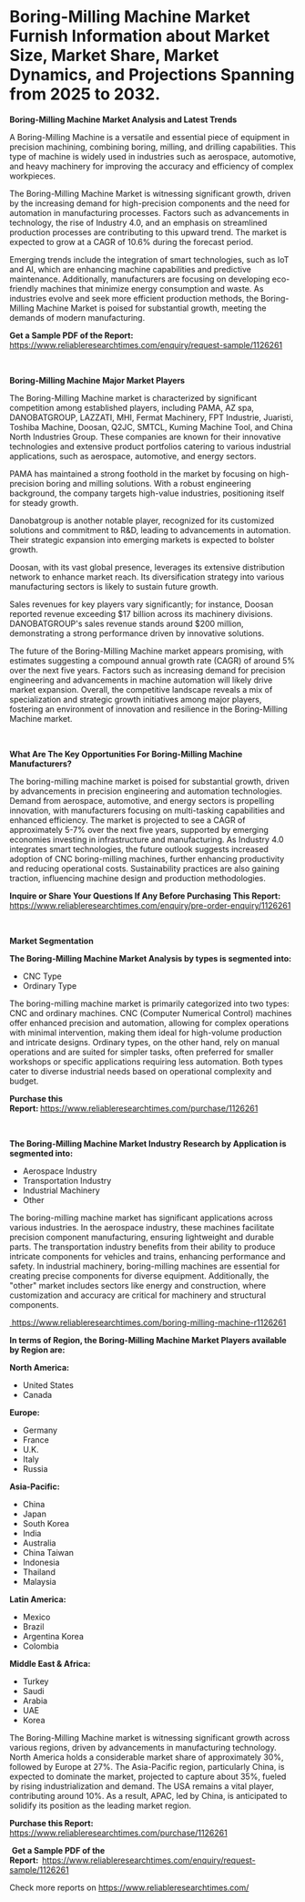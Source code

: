 <p><h1>Boring-Milling Machine Market Furnish Information about Market Size, Market Share, Market Dynamics, and Projections Spanning from 2025 to 2032.</h1></p><p><strong>Boring-Milling Machine Market Analysis and Latest Trends</strong></p>
<p><p>A Boring-Milling Machine is a versatile and essential piece of equipment in precision machining, combining boring, milling, and drilling capabilities. This type of machine is widely used in industries such as aerospace, automotive, and heavy machinery for improving the accuracy and efficiency of complex workpieces. </p><p>The Boring-Milling Machine Market is witnessing significant growth, driven by the increasing demand for high-precision components and the need for automation in manufacturing processes. Factors such as advancements in technology, the rise of Industry 4.0, and an emphasis on streamlined production processes are contributing to this upward trend. The market is expected to grow at a CAGR of 10.6% during the forecast period. </p><p>Emerging trends include the integration of smart technologies, such as IoT and AI, which are enhancing machine capabilities and predictive maintenance. Additionally, manufacturers are focusing on developing eco-friendly machines that minimize energy consumption and waste. As industries evolve and seek more efficient production methods, the Boring-Milling Machine Market is poised for substantial growth, meeting the demands of modern manufacturing.</p></p>
<p><strong>Get a Sample PDF of the Report:&nbsp;</strong> <a href="https://www.reliableresearchtimes.com/enquiry/request-sample/1126261?utm_campaign=2638&utm_medium=2&utm_source=Github&utm_content=ia&utm_term=11042025&utm_id=boring-milling-machine">https://www.reliableresearchtimes.com/enquiry/request-sample/1126261</a></p>
<p>&nbsp;</p>
<p><strong>Boring-Milling Machine Major Market Players</strong></p>
<p><p>The Boring-Milling Machine market is characterized by significant competition among established players, including PAMA, AZ spa, DANOBATGROUP, LAZZATI, MHI, Fermat Machinery, FPT Industrie, Juaristi, Toshiba Machine, Doosan, Q2JC, SMTCL, Kuming Machine Tool, and China North Industries Group. These companies are known for their innovative technologies and extensive product portfolios catering to various industrial applications, such as aerospace, automotive, and energy sectors.</p><p>PAMA has maintained a strong foothold in the market by focusing on high-precision boring and milling solutions. With a robust engineering background, the company targets high-value industries, positioning itself for steady growth. </p><p>Danobatgroup is another notable player, recognized for its customized solutions and commitment to R&D, leading to advancements in automation. Their strategic expansion into emerging markets is expected to bolster growth. </p><p>Doosan, with its vast global presence, leverages its extensive distribution network to enhance market reach. Its diversification strategy into various manufacturing sectors is likely to sustain future growth.</p><p>Sales revenues for key players vary significantly; for instance, Doosan reported revenue exceeding $17 billion across its machinery divisions. DANOBATGROUP's sales revenue stands around $200 million, demonstrating a strong performance driven by innovative solutions. </p><p>The future of the Boring-Milling Machine market appears promising, with estimates suggesting a compound annual growth rate (CAGR) of around 5% over the next five years. Factors such as increasing demand for precision engineering and advancements in machine automation will likely drive market expansion. Overall, the competitive landscape reveals a mix of specialization and strategic growth initiatives among major players, fostering an environment of innovation and resilience in the Boring-Milling Machine market.</p></p>
<p>&nbsp;</p>
<p><strong>What Are The Key Opportunities For Boring-Milling Machine Manufacturers?</strong></p>
<p><p>The boring-milling machine market is poised for substantial growth, driven by advancements in precision engineering and automation technologies. Demand from aerospace, automotive, and energy sectors is propelling innovation, with manufacturers focusing on multi-tasking capabilities and enhanced efficiency. The market is projected to see a CAGR of approximately 5-7% over the next five years, supported by emerging economies investing in infrastructure and manufacturing. As Industry 4.0 integrates smart technologies, the future outlook suggests increased adoption of CNC boring-milling machines, further enhancing productivity and reducing operational costs. Sustainability practices are also gaining traction, influencing machine design and production methodologies.</p></p>
<p><strong>Inquire or Share Your Questions If Any Before Purchasing This Report:</strong> <a href="https://www.reliableresearchtimes.com/enquiry/pre-order-enquiry/1126261?utm_campaign=2638&utm_medium=2&utm_source=Github&utm_content=ia&utm_term=11042025&utm_id=boring-milling-machine">https://www.reliableresearchtimes.com/enquiry/pre-order-enquiry/1126261</a></p>
<p>&nbsp;</p>
<p><strong>Market Segmentation</strong></p>
<p><strong>The Boring-Milling Machine Market Analysis by types is segmented into:</strong></p>
<p><ul><li>CNC Type</li><li>Ordinary Type</li></ul></p>
<p><p>The boring-milling machine market is primarily categorized into two types: CNC and ordinary machines. CNC (Computer Numerical Control) machines offer enhanced precision and automation, allowing for complex operations with minimal intervention, making them ideal for high-volume production and intricate designs. Ordinary types, on the other hand, rely on manual operations and are suited for simpler tasks, often preferred for smaller workshops or specific applications requiring less automation. Both types cater to diverse industrial needs based on operational complexity and budget.</p></p>
<p><strong>Purchase this Report:&nbsp;</strong><a href="https://www.reliableresearchtimes.com/purchase/1126261?utm_campaign=2638&utm_medium=2&utm_source=Github&utm_content=ia&utm_term=11042025&utm_id=boring-milling-machine">https://www.reliableresearchtimes.com/purchase/1126261</a></p>
<p>&nbsp;</p>
<p><strong>The Boring-Milling Machine Market Industry Research by Application is segmented into:</strong></p>
<p><ul><li>Aerospace Industry</li><li>Transportation Industry</li><li>Industrial Machinery</li><li>Other</li></ul></p>
<p><p>The boring-milling machine market has significant applications across various industries. In the aerospace industry, these machines facilitate precision component manufacturing, ensuring lightweight and durable parts. The transportation industry benefits from their ability to produce intricate components for vehicles and trains, enhancing performance and safety. In industrial machinery, boring-milling machines are essential for creating precise components for diverse equipment. Additionally, the "other" market includes sectors like energy and construction, where customization and accuracy are critical for machinery and structural components.</p></p>
<p><a href="https://www.reliableresearchtimes.com/boring-milling-machine-r1126261?utm_campaign=2638&utm_medium=2&utm_source=Github&utm_content=ia&utm_term=11042025&utm_id=boring-milling-machine">&nbsp;https://www.reliableresearchtimes.com/boring-milling-machine-r1126261</a></p>
<p><strong>In terms of Region, the Boring-Milling Machine Market Players available by Region are:</strong></p>
<p>
    <p> <strong> North America: </strong>
        <ul>
            <li>United States</li>
            <li>Canada</li>
        </ul>
        </p> 
    <p> <strong> Europe: </strong>
        <ul>
            <li>Germany</li>
            <li>France</li>
            <li>U.K.</li>
            <li>Italy</li>
            <li>Russia</li>
        </ul>
        </p> 
    <p> <strong> Asia-Pacific: </strong>
        <ul>
            <li>China</li>
            <li>Japan</li>
            <li>South Korea</li>
            <li>India</li>
            <li>Australia</li>
            <li>China Taiwan</li>
            <li>Indonesia</li>
            <li>Thailand</li>
            <li>Malaysia</li>
        </ul>
        </p> 
    <p> <strong> Latin America: </strong>
        <ul>
            <li>Mexico</li>
            <li>Brazil</li>
            <li>Argentina Korea</li>
            <li>Colombia</li>
        </ul>
        </p> 
    <p> <strong> Middle East & Africa: </strong>
        <ul>
            <li>Turkey</li>
            <li>Saudi</li>
            <li>Arabia</li>
            <li>UAE</li>
            <li>Korea</li>
        </ul>
    </p>
    </p>
<p><p>The Boring-Milling Machine market is witnessing significant growth across various regions, driven by advancements in manufacturing technology. North America holds a considerable market share of approximately 30%, followed by Europe at 27%. The Asia-Pacific region, particularly China, is expected to dominate the market, projected to capture about 35%, fueled by rising industrialization and demand. The USA remains a vital player, contributing around 10%. As a result, APAC, led by China, is anticipated to solidify its position as the leading market region.</p></p>
<p><strong>Purchase this Report: </strong><a href="https://www.reliableresearchtimes.com/purchase/1126261?utm_campaign=2638&utm_medium=2&utm_source=Github&utm_content=ia&utm_term=11042025&utm_id=boring-milling-machine">https://www.reliableresearchtimes.com/purchase/1126261</a></p>
<p>&nbsp;<strong>Get a Sample PDF of the Report:&nbsp;&nbsp;</strong><a href="https://www.reliableresearchtimes.com/enquiry/request-sample/1126261?utm_campaign=2638&utm_medium=2&utm_source=Github&utm_content=ia&utm_term=11042025&utm_id=boring-milling-machine">https://www.reliableresearchtimes.com/enquiry/request-sample/1126261</a></p>
<p><strong></strong></p>
<p>Check more reports on <a href="https://www.reliableresearchtimes.com/?utm_campaign=2638&utm_medium=2&utm_source=Github&utm_content=ia&utm_term=11042025&utm_id=boring-milling-machine">https://www.reliableresearchtimes.com/</a></p>